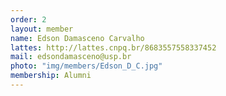 ```yaml
---
order: 2
layout: member
name: Edson Damasceno Carvalho
lattes: http://lattes.cnpq.br/8683557558337452
mail: edsondamasceno@usp.br
photo: "img/members/Edson_D_C.jpg"
membership: Alumni
---
```

